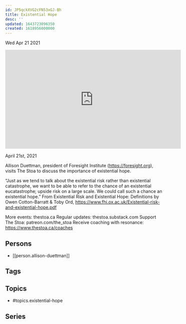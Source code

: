 ```yaml
---
id: JP5qckXVG2cFN53xGJ-Bh
title: Existential Hope
desc: ''
updated: 1643723096350
created: 1618956000000
---
```





Wed Apr 21 2021

<iframe width="560" height="315" src="https://www.youtube.com/embed/zDwlkuDxCDQ" title="Existential Hope w/ Allison Duettman" frameborder="0" allow="accelerometer; autoplay; clipboard-write; encrypted-media; gyroscope; picture-in-picture" allowfullscreen ></iframe>

April 21st, 2021

Allison Duettman, president of Foresight Institute (https://foresight.org), visits The Stoa to discuss the importance of existential hope.

“Just as we tend to talk about the existential risk rather than existential catastrophe, we want to be able to refer to the chance of an existential eucatastrophe; upside risk on a large scale. We could call such a chance an existential hope.” From Existential Risk and Existential Hope: Definitions by Owen Cotton-Barratt & Toby Ord, https://www.fhi.ox.ac.uk/Existential-risk-and-existential-hope.pdf

More events: thestoa.ca
Regular updates: thestoa.substack.com
Support The Stoa: patreon.com/the_stoa
Receive coaching with resonance: https://www.thestoa.ca/coaches

## Persons

- [[person.allison-duettman]]

## Tags



## Topics

- #topics.existential-hope

## Series




